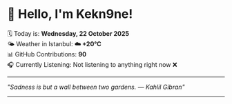 # 👋 Hello, I'm Kekn9ne!

🗓️ Today is: **Wednesday, 22 October 2025**  
🌤️ Weather in Istanbul: **☁️   +20°C**  
📊 GitHub Contributions: **90**  
🎧 Currently Listening: Not listening to anything right now ❌

---

_"Sadness is but a wall between two gardens. — *Kahlil Gibran*"_

---
